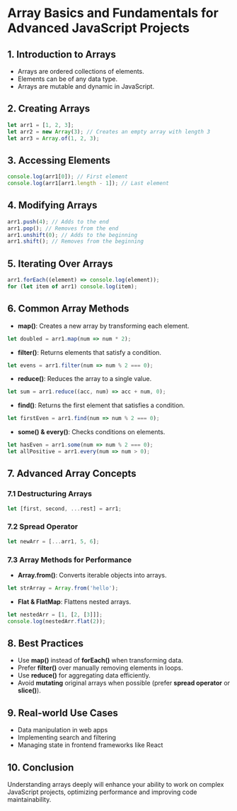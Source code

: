 # Array Basics and Fundamentals for Advanced JavaScript Projects

## 1. Introduction to Arrays
- Arrays are ordered collections of elements.
- Elements can be of any data type.
- Arrays are mutable and dynamic in JavaScript.

## 2. Creating Arrays
```js
let arr1 = [1, 2, 3];
let arr2 = new Array(3); // Creates an empty array with length 3
let arr3 = Array.of(1, 2, 3);
```

## 3. Accessing Elements
```js
console.log(arr1[0]); // First element
console.log(arr1[arr1.length - 1]); // Last element
```

## 4. Modifying Arrays
```js
arr1.push(4); // Adds to the end
arr1.pop(); // Removes from the end
arr1.unshift(0); // Adds to the beginning
arr1.shift(); // Removes from the beginning
```

## 5. Iterating Over Arrays
```js
arr1.forEach((element) => console.log(element));
for (let item of arr1) console.log(item);
```

## 6. Common Array Methods
- **map()**: Creates a new array by transforming each element.
```js
let doubled = arr1.map(num => num * 2);
```
- **filter()**: Returns elements that satisfy a condition.
```js
let evens = arr1.filter(num => num % 2 === 0);
```
- **reduce()**: Reduces the array to a single value.
```js
let sum = arr1.reduce((acc, num) => acc + num, 0);
```
- **find()**: Returns the first element that satisfies a condition.
```js
let firstEven = arr1.find(num => num % 2 === 0);
```
- **some() & every()**: Checks conditions on elements.
```js
let hasEven = arr1.some(num => num % 2 === 0);
let allPositive = arr1.every(num => num > 0);
```

## 7. Advanced Array Concepts
### 7.1 Destructuring Arrays
```js
let [first, second, ...rest] = arr1;
```
### 7.2 Spread Operator
```js
let newArr = [...arr1, 5, 6];
```
### 7.3 Array Methods for Performance
- **Array.from()**: Converts iterable objects into arrays.
```js
let strArray = Array.from('hello');
```
- **Flat & FlatMap**: Flattens nested arrays.
```js
let nestedArr = [1, [2, [3]]];
console.log(nestedArr.flat(2));
```

## 8. Best Practices
- Use **map()** instead of **forEach()** when transforming data.
- Prefer **filter()** over manually removing elements in loops.
- Use **reduce()** for aggregating data efficiently.
- Avoid **mutating** original arrays when possible (prefer **spread operator** or **slice()**).

## 9. Real-world Use Cases
- Data manipulation in web apps
- Implementing search and filtering
- Managing state in frontend frameworks like React

## 10. Conclusion
Understanding arrays deeply will enhance your ability to work on complex JavaScript projects, optimizing performance and improving code maintainability.